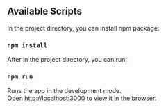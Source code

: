 
## Available Scripts

In the project directory, you can install npm package:

### `npm install`

After in the project directory, you can run:

### `npm run`

Runs the app in the development mode.<br>
Open [http://localhost:3000](http://localhost:3000) to view it in the browser.

